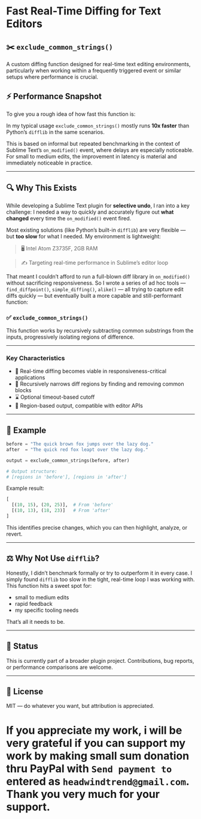# Fast Real-Time Diffing for Text Editors

## ✂️ `exclude_common_strings()`

A custom diffing function designed for real-time text editing environments, particularly when working within a frequently triggered event or similar setups where performance is crucial.

## ⚡ Performance Snapshot

To give you a rough idea of how fast this function is:

In my typical usage `exclude_common_strings()` mostly runs **10x faster** than Python’s `difflib` in the same scenarios.

This is based on informal but repeated benchmarking in the context of Sublime Text’s `on_modified()` event, where delays are especially noticeable. For small to medium edits, the improvement in latency is material and immediately noticeable in practice.

---

## 🔍 Why This Exists

While developing a Sublime Text plugin for **selective undo**, I ran into a key challenge:
I needed a way to quickly and accurately figure out **what changed** every time the `on_modified()` event fired.

Most existing solutions (like Python’s built-in `difflib`) are very flexible — but **too slow** for what I needed. My environment is lightweight:

> 🖥️ Intel Atom Z3735F, 2GB RAM

> ✍️ Targeting real-time performance in Sublime’s editor loop

That meant I couldn’t afford to run a full-blown diff library in `on_modified()` without sacrificing responsiveness. So I wrote a series of ad hoc tools — `find_diffpoint()`, `simple_diffing()`, `alike()` — all trying to capture edit diffs quickly — but eventually built a more capable and still-performant function:

### ✅ `exclude_common_strings()`

This function works by recursively subtracting common substrings from the inputs, progressively isolating regions of difference.

---

### Key Characteristics

* 🚀 Real-time diffing becomes viable in responsiveness-critical applications
* 🔁 Recursively narrows diff regions by finding and removing common blocks
* ⌛ Optional timeout-based cutoff
* 📐 Region-based output, compatible with editor APIs

---

## 🧪 Example

```python
before = "The quick brown fox jumps over the lazy dog."
after  = "The quick red fox leapt over the lazy dog."

output = exclude_common_strings(before, after)

# Output structure:
# [regions in 'before'], [regions in 'after']
```

Example result:

```python
[
  [(10, 15), (20, 25)],  # From 'before'
  [(10, 13), (18, 23)]   # From 'after'
]
```

This identifies precise changes, which you can then highlight, analyze, or revert.

---

## ⚖️ Why Not Use `difflib`?

Honestly, I didn’t benchmark formally or try to outperform it in every case. I simply found `difflib` too slow in the tight, real-time loop I was working with. This function hits a sweet spot for:

* small to medium edits
* rapid feedback
* my specific tooling needs

That’s all it needs to be.

---

## 📁 Status

This is currently part of a broader plugin project. Contributions, bug reports, or performance comparisons are welcome.

---

## 📜 License

MIT — do whatever you want, but attribution is appreciated.

# If you appreciate my work, i will be very grateful if you can support my work by making small sum donation thru PayPal with `Send payment to` entered as `headwindtrend@gmail.com`. Thank you very much for your support.
